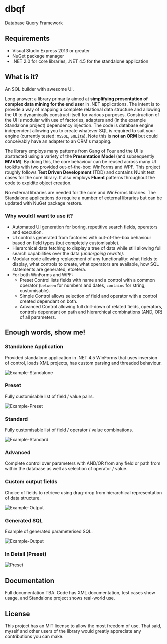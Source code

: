 # dbqf
Database Query Framework

## Requirements

- Visual Studio Express 2013 or greater
- NuGet package manager
- .NET 2.0 for core libraries, .NET 4.5 for the standalone application

## What is it?

An SQL builder with awesome UI.

Long answer: a library primarily aimed at **simplifying presentation of complex data mining for the end user** in .NET applications.  The intent is to provide a way of mapping a complete relational data structure and allowing the UI to dynamically construct itself for various purposes.  Construction of the UI is modular with use of factories, adapters and (in the example Standalone project) dependency injection.  The code is database engine independent allowing you to create whatever SQL is required to suit your engine (currently tested: `MSSQL`, `SQLite`).  Note this is **not an ORM** but could conceivably have an adapter to an ORM's mapping.

The library employs many patterns from Gang of Four and the UI is abstracted using a variety of the **Presentation Model** (and subsequently **MVVM**).  By doing this, the core behaviour can be reused across many UI toolkits with two provided out-of-the-box: WinForms and WPF.  This project roughly follows **Test Driven Development** (TDD) and contains NUnit test cases for the core library.  It also employs **Fluent** patterns throughout the code to expidite object creation.

No external libraries are needed for the core and WinForms libraries.  The Standalone applications do require a number of external libraries but can be updated with NuGet package restore.

### Why would I want to use it?
- Automated UI generation for boring, repetitive search fields, operators and execution.
- UI controls generated from factories with out-of-the-box behaviour based on field types (but completely customisable).
- Hierarchical data fetching to display a tree of data while still allowing full search capabilities over the data *(undergoing rewrite)*.
- Modular code allowing replacement of any functionality: what fields to display, what controls to create, what operators are available, how SQL statements are generated, etcetera.
- For both WinForms and WPF:
  - Preset Control lists fields with name and a control with a common operator (`between` for numbers and dates, `contains` for string; customisable).
  - Simple Control allows selection of field and operator with a control created dependant on both.
  - Advanced Control allowing full drill-down of related fields, operators, controls dependant on path and hierarchical combinations (AND, OR) of all parameters.

## Enough words, show me!

### Standalone Application
Provided standalone application in .NET 4.5 WinForms that uses inversion of control, loads XML projects, has custom parsing and threaded behaviour.

![Example-Standalone](https://raw.githubusercontent.com/stuarta0/dbqf/master/docs/example-loading.png)

### Preset
Fully customisable list of field / value pairs.

![Example-Preset](https://raw.githubusercontent.com/stuarta0/dbqf/master/docs/example-preset.png)

### Standard
Fully customisable list of field / operator / value combinations.

![Example-Standard](https://raw.githubusercontent.com/stuarta0/dbqf/master/docs/example-standard.png)

### Advanced
Complete control over parameters with AND/OR from any field or path from within the database as well as selection of operator / value.

### Custom output fields
Choice of fields to retrieve using drag-drop from hierarchical representation of data structure.

![Example-Output](https://raw.githubusercontent.com/stuarta0/dbqf/master/docs/example-output.png)

### Generated SQL
Example of generated parameterised SQL.

![Example-Output](https://raw.githubusercontent.com/stuarta0/dbqf/master/docs/example-sql.png)

### In Detail (Preset)

![Preset](https://raw.githubusercontent.com/stuarta0/dbqf/master/docs/preset.png)

## Documentation

Full documentation TBA.  Code has XML documentation, test cases show usage, and Standalone project shows real-world use.

## License

This project has an MIT license to allow the most freedom of use.  That said, myself and other users of the library would greatly appreciate any contributions you can make.
